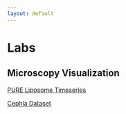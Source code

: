 ```yaml
---
layout: default
---
```


# Labs
## Microscopy Visualization
[PURE Liposome Timeseries](https://nucleus.engineering/vizarr/?source=https://data.test.nucleus.engineering/20250922-cephla-processing/20250925-PURE-01.zarr)

[Cephla Dataset](https://nucleus.engineering/vizarr/?source=https://data.test.nucleus.engineering/20250319-cephla-test/E2-0.ome.zarr)

